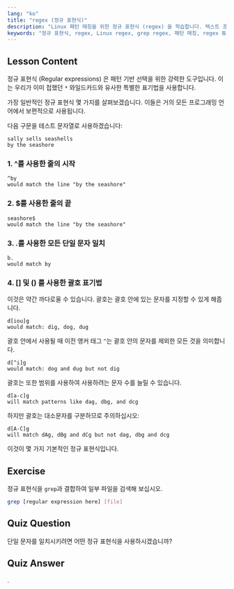 ```yaml
---
lang: "ko"
title: "regex (정규 표현식)"
description: "Linux 패턴 매칭을 위한 정규 표현식 (regex) 을 학습합니다. 텍스트 조작을 위한 ^, $, ., []와 같은 regex 구문을 이해합니다. grep 기술을 향상시키세요!"
keywords: "정규 표현식, regex, Linux regex, grep regex, 패턴 매칭, regex 튜토리얼, Linux 명령어, 초급"
---
```


## Lesson Content

정규 표현식 (Regular expressions) 은 패턴 기반 선택을 위한 강력한 도구입니다. 이는 우리가 이미 접했던 `*` 와일드카드와 유사한 특별한 표기법을 사용합니다.

가장 일반적인 정규 표현식 몇 가지를 살펴보겠습니다. 이들은 거의 모든 프로그래밍 언어에서 보편적으로 사용됩니다.

다음 구문을 테스트 문자열로 사용하겠습니다:

```plaintext
sally sells seashells
by the seashore
```

### 1. ^를 사용한 줄의 시작

```plaintext
^by
would match the line "by the seashore"
```

### 2. $를 사용한 줄의 끝

```plaintext
seashore$
would match the line "by the seashore"
```

### 3. .를 사용한 모든 단일 문자 일치

```plaintext
b.
would match by
```

### 4. [] 및 () 를 사용한 괄호 표기법

이것은 약간 까다로울 수 있습니다. 괄호는 괄호 안에 있는 문자를 지정할 수 있게 해줍니다.

```plaintext
d[iou]g
would match: dig, dog, dug
```

괄호 안에서 사용될 때 이전 앵커 태그 `^`는 괄호 안의 문자를 제외한 모든 것을 의미합니다.

```plaintext
d[^i]g
would match: dog and dug but not dig
```

괄호는 또한 범위를 사용하여 사용하려는 문자 수를 늘릴 수 있습니다.

```plaintext
d[a-c]g
will match patterns like dag, dbg, and dcg
```

하지만 괄호는 대소문자를 구분하므로 주의하십시오:

```plaintext
d[A-C]g
will match dAg, dBg and dCg but not dag, dbg and dcg
```

이것이 몇 가지 기본적인 정규 표현식입니다.

## Exercise

정규 표현식을 `grep`과 결합하여 일부 파일을 검색해 보십시오.

```bash
grep [regular expression here] [file]
```

## Quiz Question

단일 문자를 일치시키려면 어떤 정규 표현식을 사용하시겠습니까?

## Quiz Answer

.
